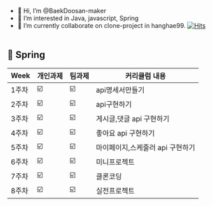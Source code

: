 - 👋 Hi, I’m @BaekDoosan-maker
- 👀 I’m interested in Java, javascript, Spring
- 🌱 I’m currently collaborate on clone-project in hanghae99. 
                                                [![Hits](https://hits.seeyoufarm.com/api/count/incr/badge.svg?url=https://github.com/BaekDoosan-maker/Doosan.git)](https://hits.seeyoufarm.com)      
                                                <br>
##  🍎 Spring ##

| Week | 개인과제 | 팀과제 |커리큘럼 내용 |
| ------ | -- | -- |----------- |
| 1주차 |  ☑️ |☑️ |api명세서만들기|
| 2주차 |  ☑️ | ☑️ | api구현하기 |
| 3주차 |  ☑️ | ☑️ | 게시글,댓글 api 구현하기 |
| 4주차 |  ☑️ | ☑️ | 좋아요 api 구현하기 |
| 5주차 |  ☑️ | ☑️ | 마이페이지,스케줄러 api 구현하기 |
| 6주차 |  ☑️ | ☑️ | 미니프로젝트|
| 7주차 |  ☑️ | ☑️| 클론코딩|
| 8주차 |  ☑️ | ☑️  | 실전프로젝트|

